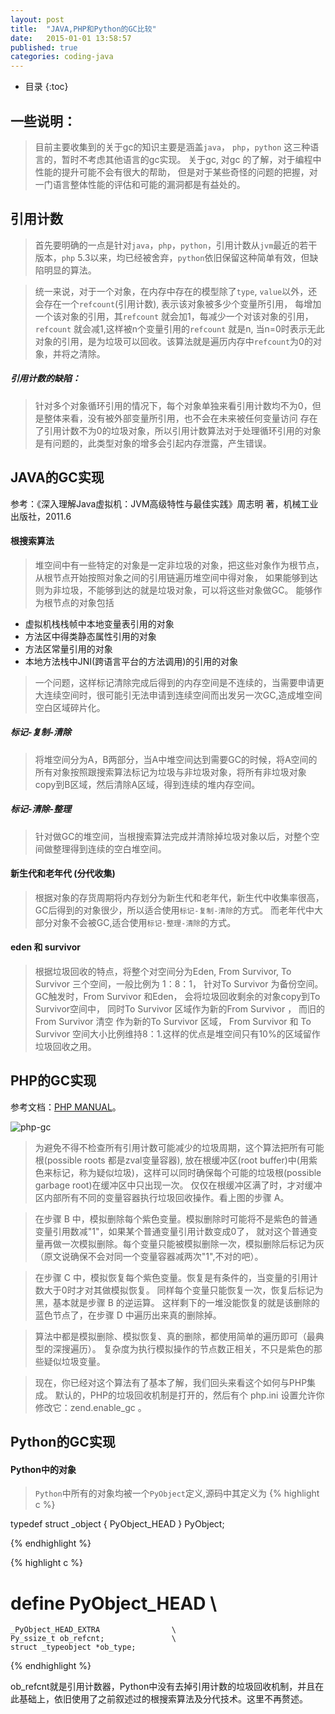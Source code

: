 ```yaml
---
layout: post
title:  "JAVA,PHP和Python的GC比较"
date:   2015-01-01 13:58:57
published: true
categories: coding-java
---
```


* 目录
{:toc}

## 一些说明：
> 目前主要收集到的关于gc的知识主要是涵盖`java`， `php`，`python` 这三种语言的，暂时不考虑其他语言的gc实现。
 关于gc, 对gc 的了解，对于编程中性能的提升可能不会有很大的帮助，
 但是对于某些奇怪的问题的把握，对一门语言整体性能的评估和可能的漏洞都是有益处的。
 
## 引用计数

> 首先要明确的一点是针对`java`，`php`，`python`，引用计数从`jvm`最近的若干版本，`php` 5.3以来，均已经被舍弃，`python`依旧保留这种简单有效，但缺陷明显的算法。

> 统一来说，对于一个对象，在内存中存在的模型除了`type`, `value`以外，还会存在一个`refcount`(引用计数), 表示该对象被多少个变量所引用，
每增加一个该对象的引用，其`refcount` 就会加1，每减少一个对该对象的引用，`refcount` 就会减1,这样被n个变量引用的`refcount` 就是n,
当n=0时表示无此对象的引用，是为垃圾可以回收。该算法就是遍历内存中`refcount`为0的对象，并将之清除。

##### 引用计数的缺陷：

> 针对多个对象循环引用的情况下，每个对象单独来看引用计数均不为0，但是整体来看，没有被外部变量所引用，也不会在未来被任何变量访问
存在了引用计数不为0的垃圾对象，所以引用计数算法对于处理循环引用的对象是有问题的，此类型对象的增多会引起内存泄露，产生错误。

## JAVA的GC实现

参考：《深入理解Java虚拟机：JVM高级特性与最佳实践》周志明 著，机械工业出版社，2011.6

#### 根搜索算法

> 堆空间中有一些特定的对象是一定非垃圾的对象，把这些对象作为根节点，从根节点开始按照对象之间的引用链遍历堆空间中得对象，
如果能够到达则为非垃圾，不能够到达的就是垃圾对象，可以将这些对象做GC。
能够作为根节点的对象包括

* 虚拟机栈栈帧中本地变量表引用的对象
* 方法区中得类静态属性引用的对象
* 方法区常量引用的对象
* 本地方法栈中JNI(跨语言平台的方法调用)的引用的对象

> 一个问题，这样标记清除完成后得到的内存空间是不连续的，当需要申请更大连续空间时，很可能引无法申请到连续空间而出发另一次GC,造成堆空间空白区域碎片化。

##### 标记-复制-清除

> 将堆空间分为A，B两部分，当A中堆空间达到需要GC的时候，将A空间的所有对象按照跟搜索算法标记为垃圾与非垃圾对象，将所有非垃圾对象copy到B区域，然后清除A区域，得到连续的堆内存空间。

##### 标记-清除-整理

> 针对做GC的堆空间，当根搜索算法完成并清除掉垃圾对象以后，对整个空间做整理得到连续的空白堆空间。

#### 新生代和老年代 (分代收集)

> 根据对象的存货周期将内存划分为新生代和老年代，新生代中收集率很高，GC后得到的对象很少，所以适合使用`标记-复制-清除`的方式。
而老年代中大部分对象不会被GC,适合使用`标记-整理-清除`的方式。

#### eden 和 survivor

> 根据垃圾回收的特点，将整个对空间分为Eden, From Survivor, To Survivor 三个空间，一般比例为 1：8：1，
针对To Survivor 为备份空间。GC触发时，From Survivor 和Eden， 会将垃圾回收剩余的对象copy到To Survivor空间中，
同时To Survivor 区域作为新的From Survivor ， 而旧的From Survivor 清空 作为新的To Survivor 区域，
From Survivor 和 To Survivor 空间大小比例维持8：1.这样的优点是堆空间只有10%的区域留作垃圾回收之用。

## PHP的GC实现

参考文档：[PHP MANUAL](http://php.net/manual/zh/features.gc.collecting-cycles.php)。
 
![php-gc](http://php.net/manual/zh/images/12f37b1c6963c1c5c18f30495416a197-gc-algorithm.png)

> 为避免不得不检查所有引用计数可能减少的垃圾周期，这个算法把所有可能根(possible roots 都是zval变量容器),
放在根缓冲区(root buffer)中(用紫色来标记，称为疑似垃圾)，这样可以同时确保每个可能的垃圾根(possible garbage root)在缓冲区中只出现一次。
仅仅在根缓冲区满了时，才对缓冲区内部所有不同的变量容器执行垃圾回收操作。看上图的步骤 A。

> 在步骤 B 中，模拟删除每个紫色变量。模拟删除时可能将不是紫色的普通变量引用数减"1"，如果某个普通变量引用计数变成0了，
就对这个普通变量再做一次模拟删除。每个变量只能被模拟删除一次，模拟删除后标记为灰（原文说确保不会对同一个变量容器减两次"1",不对的吧）。

> 在步骤 C 中，模拟恢复每个紫色变量。恢复是有条件的，当变量的引用计数大于0时才对其做模拟恢复。
同样每个变量只能恢复一次，恢复后标记为黑，基本就是步骤 B 的逆运算。
这样剩下的一堆没能恢复的就是该删除的蓝色节点了，在步骤 D 中遍历出来真的删除掉。

> 算法中都是模拟删除、模拟恢复、真的删除，都使用简单的遍历即可（最典型的深搜遍历）。
复杂度为执行模拟操作的节点数正相关，不只是紫色的那些疑似垃圾变量。

> 现在，你已经对这个算法有了基本了解，我们回头来看这个如何与PHP集成。
默认的，PHP的垃圾回收机制是打开的，然后有个 php.ini 设置允许你修改它：zend.enable_gc 。


## Python的GC实现

#### Python中的对象

> `Python`中所有的对象均被一个`PyObject`定义,源码中其定义为
{% highlight c %}

typedef struct _object {
    PyObject_HEAD
} PyObject;

{% endhighlight %}

{% highlight c %}

# define PyObject_HEAD                   \
    _PyObject_HEAD_EXTRA                \
    Py_ssize_t ob_refcnt;               \
    struct _typeobject *ob_type;

{% endhighlight %}

ob_refcnt就是引用计数器，Python中没有去掉引用计数的垃圾回收机制，并且在此基础上，依旧使用了之前叙述过的根搜索算法及分代技术。这里不再赘述。



